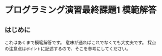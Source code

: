 # プログラミング演習最終課題1 模範解答

## はじめに

これはあくまで模範解答です。
意味が通ればこれでなくても大丈夫です。
採点の注意点は`ポイント`に記述するので、そこを参考にしてください。
